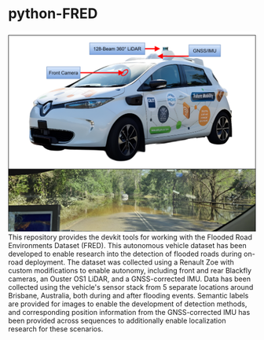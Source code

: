 # python-FRED
![Zoe 2 img](assets/Zoe2-FRED.svg)  
This repository provides the devkit tools for working with the Flooded Road Environments Dataset (FRED). This autonomous vehicle dataset has been developed to enable research into the detection of flooded roads during on-road deployment. The dataset was collected using a Renault Zoe with custom modifications to enable autonomy, including front and rear Blackfly cameras, an Ouster OS1 LiDAR, and a GNSS-corrected IMU. Data has been collected using the vehicle's sensor stack from 5 separate locations around Brisbane, Australia, both during and after flooding events. Semantic labels are provided for images to enable the development of detection methods, and corresponding position information from the GNSS-corrected IMU has been provided across sequences to additionally enable localization research for these scenarios.
